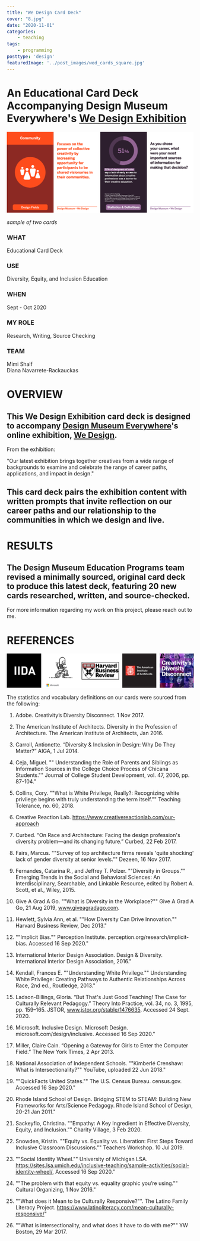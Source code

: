 ```yaml
---
title: "We Design Card Deck"
cover: "8.jpg"
date: "2020-11-01"
categories:
    - teaching
tags:
    - programming
posttype: 'design'
featuredImage: '../post_images/wed_cards_square.jpg'
---
```


# An Educational Card Deck Accompanying Design Museum Everywhere's [We Design Exhibition](https://designmuseumfoundation.org/we-design-online-exhibition/)

<cover-img>

<img src="../post_images/wed_cards/card_sample.jpg">

*sample of two cards*

</cover-img>

<design-meta>

### WHAT

Educational Card Deck

### USE

Diversity, Equity, and Inclusion Education

### WHEN

Sept - Oct 2020

### MY ROLE

Research, Writing, Source Checking

### TEAM

Mimi Shalf\
Diana Navarrete-Rackauckas

</design-meta>

<grid-container>

# OVERVIEW

## This We Design Exhibition card deck is designed to accompany [Design Museum Everywhere](https://designmuseumfoundation.org/)'s online exhibition, [We Design](https://designmuseumfoundation.org/we-design-online-exhibition/). 

From the exhibition:

<quote>

"Our latest exhibition brings together creatives from a wide range of backgrounds to examine and celebrate the range of career paths, applications, and impact in design."

</quote>

## This card deck pairs the exhibition content with written prompts that invite reflection on our career paths and our relationship to the communities in which we design and live.

# RESULTS

## The Design Museum Education Programs team revised a minimally sourced, original card deck to produce this latest deck, featuring 20 new cards researched, written, and source-checked.

For more information regarding my work on this project, please reach out to me.

# REFERENCES

<img src="../post_images/wed_cards/sources_sample.png">

The statistics and vocabulary definitions on our cards were sourced from the following:

1. Adobe. Creativity’s Diversity Disconnect. 1 Nov 2017.

2. The American Institute of Architects. Diversity in the Profession of Architecture. The American Institute of Architects, Jan 2016. 

3. Carroll, Antionette. “Diversity & Inclusion in Design: Why Do They Matter?” AIGA, 1 Jul 2014.

4. Ceja, Miguel. "" Understanding the Role of Parents and Siblings as Information Sources in the College Choice Process of Chicana Students."" Journal of College Student Development, vol. 47, 2006, pp. 87-104."

5. Collins, Cory. ""What is White Privilege, Really?: Recognizing white privilege begins with truly understanding the term itself."" Teaching Tolerance, no. 60, 2018.

6. Creative Reaction Lab. https://www.creativereactionlab.com/our-approach

7. Curbed. “On Race and Architecture: Facing the design profession's diversity problem—and its changing future.” Curbed, 22 Feb 2017.

8. Fairs, Marcus. ""Survey of top architecture firms reveals 'quite shocking' lack of gender diversity at senior levels."" Dezeen, 16 Nov 2017.

9. Fernandes, Catarina R., and Jeffrey T. Polzer. ""Diversity in Groups."" Emerging Trends in the Social and Behavioral Sciences: An Interdisciplinary, Searchable, and Linkable Resource, edited by Robert A. Scott, et al., Wiley, 2015.

10. Give A Grad A Go. ""What is Diversity in the Workplace?"" Give A Grad A Go, 21 Aug 2019, www.giveagradago.com.

11. Hewlett, Sylvia Ann, et al. ""How Diversity Can Drive Innovation."" Harvard Business Review, Dec 2013."

12. ""Implicit Bias."" Perception Institute. perception.org/research/implicit-bias. Accessed 16 Sep 2020."

13. International Interior Design Association. Design & Diversity. International Interior Design Association, 2016."

14. Kendall, Frances E. ""Understanding White Privilege."" Understanding White Privilege: Creating Pathways to Authentic Relationships Across Race, 2nd ed., Routledge, 2013."

15. Ladson-Billings, Gloria. “But That's Just Good Teaching! The Case for Culturally Relevant Pedagogy.” Theory Into Practice, vol. 34, no. 3, 1995, pp. 159–165. JSTOR, www.jstor.org/stable/1476635. Accessed 24 Sept. 2020.

16. Microsoft. Inclusive Design. Microsoft Design. microsoft.com/design/inclusive. Accessed 16 Sep 2020."

17. Miller, Claire Cain. “Opening a Gateway for Girls to Enter the Computer Field.”  The New York Times, 2 Apr 2013.

18. National Association of Independent Schools. ""Kimberlé Crenshaw: What is Intersectionality?"" YouTube, uploaded 22 Jun 2018."

19. ""QuickFacts United States."" The U.S. Census Bureau. census.gov. Accessed 16 Sep 2020."

20. Rhode Island School of Design. Bridging STEM to STEAM: Building New Frameworks for Arts/Science Pedagogy. Rhode Island School of Design, 20-21 Jan 2011."

21. Sackeyfio, Christina. ""Empathy: A Key Ingredient in Effective Diversity, Equity, and Inclusion."" Charity Village, 3 Feb 2020.

22. Snowden, Kristin. ""Equity vs. Equality vs. Liberation: First Steps Toward Inclusive Classroom Discussions."" Teachers Workshop. 10 Jul 2019.

23. ""Social Identity Wheel."" University of Michigan LSA. https://sites.lsa.umich.edu/inclusive-teaching/sample-activities/social-identity-wheel/, Accessed 16 Sep 2020."

24. ""The problem with that equity vs. equality graphic you’re using."" Cultural Organizing, 1 Nov 2016."

25. ""What does it Mean to be Culturally Responsive?"".  The Latino Family Literacy Project.  https://www.latinoliteracy.com/mean-culturally-responsive/"

26. ""What is intersectionality, and what does it have to do with me?"" YW Boston, 29 Mar 2017.

</grid-container>